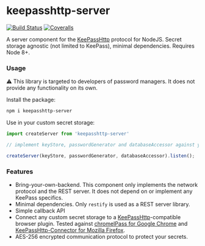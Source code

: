 # keepasshttp-server

[![Build Status](https://travis-ci.org/Doccrazy/keepasshttp-server.svg?branch=master)](https://travis-ci.org/Doccrazy/keepasshttp-server)
[![Coveralls](https://img.shields.io/coveralls/Doccrazy/keepasshttp-server.svg)](https://coveralls.io/github/Doccrazy/keepasshttp-server)

A server component for the [KeePassHttp](https://github.com/pfn/keepasshttp) protocol for NodeJS. Secret storage agnostic (not limited to KeePass), minimal dependencies. Requires Node 8+.

### Usage

:warning: This library is targeted to developers of password managers. It does not provide any functionality on its own.

Install the package:
```bash
npm i keepasshttp-server
```
Use in your custom secret storage:
```js
import createServer from 'keepasshttp-server'

// implement keyStore, passwordGenerator and databaseAccessor against your backend

createServer(keyStore, passwordGenerator, databaseAccessor).listen();
```

### Features
- Bring-your-own-backend. This component only implements the network protocol and the REST server. It does not depend on or implement any KeePass specifics.
- Minimal dependencies. Only `restify` is used as a REST server library.
- Simple callback API
- Connect any custom secret storage to a [KeePassHttp](https://github.com/pfn/keepasshttp)-compatible browser plugin. Tested against [chromeIPass for Google Chrome](https://chrome.google.com/webstore/detail/chromeipass/ompiailgknfdndiefoaoiligalphfdae?hl=en) and [KeePassHttp-Connector for Mozilla Firefox](https://addons.mozilla.org/de/firefox/addon/keepasshttp-connector/).
- AES-256 encrypted communication protocol to protect your secrets.
